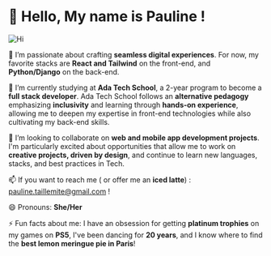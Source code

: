 # 👾 Hello, My name is Pauline !

![Hi](https://i.giphy.com/media/v1.Y2lkPTc5MGI3NjExMXJ6ZTBwN2pkaXhtYTlod3E1MGJibzVhY214NHUzN3RqajNjM2dsOCZlcD12MV9pbnRlcm5hbF9naWZfYnlfaWQmY3Q9Zw/L1R1tvI9svkIWwpVYr/giphy.gif)

👀 I’m passionate about crafting **seamless digital experiences**. For now, my favorite stacks are **React and Tailwind** on the front-end, and **Python/Django** on the back-end.

🌱 I’m currently studying at **Ada Tech School**, a 2-year program to become a **full stack developer**. Ada Tech School follows an **alternative pedagogy** emphasizing **inclusivity** and learning through **hands-on experience**, allowing me to deepen my expertise in front-end technologies while also cultivating my back-end skills.

💞️ I’m looking to collaborate on **web and mobile app development projects**. I'm particularly excited about opportunities that allow me to work on **creative projects, driven by design**, and continue to learn new languages, stacks, and best practices in Tech.

📫 If you want to reach me ( or offer me an **iced latte**) : pauline.taillemite@gmail.com !

😄 Pronouns: **She/Her**

⚡ Fun facts about me: I have an obsession for getting **platinum trophies** on my games on **PS5**, I've been dancing for **20 years**, and I know where to find the **best lemon meringue pie in Paris**!

<!---
PaulineTaillemite/PaulineTaillemite is a ✨ special ✨ repository because its `README.md` (this file) appears on your GitHub profile.
You can click the Preview link to take a look at your changes.
--->
